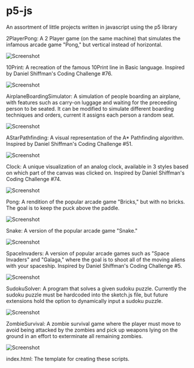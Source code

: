 # p5-js
An assortment of little projects written in javascript using the p5 library

2PlayerPong:
A 2 Player game (on the same machine) that simulates the infamous arcade game "Pong," but vertical instead of horizontal. 

![Screenshot](2PlayerPong/screenshot.png)

10Print:
A recreation of the famous 10Print line in Basic language. Inspired by Daniel Shiffman's Coding Challenge #76.

![Screenshot](10Print/screenshot.png)

AirplaneBoardingSimulator:
A simulation of people boarding an airplane, with features such as carry-on luggage and waiting for the preceeding person to be seated. It can be modified to simulate different boarding techniques and orders, current it assigns each person a random seat.

![Screenshot](AirplaneBoardingSimulator/screenshot.png)

AStarPathfinding:
A visual representation of the A* Pathfinding algorithm. Inspired by Daniel Shiffman's Coding Challenge #51.

![Screenshot](AStarPathfinding/screenshot.png)

Clock:
A unique visualization of an analog clock, available in 3 styles based on which part of the canvas was clicked on. Inspired by Daniel Shiffman's Coding Challenge #74.

![Screenshot](Clock/screenshot.png)

Pong:
A rendition of the popular arcade game "Bricks," but with no bricks. The goal is to keep the puck above the paddle.

![Screenshot](Pong/screenshot.png)

Snake:
A version of the popular arcade game "Snake."

![Screenshot](Snake/screenshot.png)

SpaceInvaders:
A version of popular arcade games such as  "Space Invaders" and "Galaga," where the goal is to shoot all of the moving aliens with your spaceship. Inspired by Daniel Shiffman's Coding Challenge #5.

![Screenshot](SpaceInvaders/screenshot.png)

SudokuSolver:
A program that solves a given sudoku puzzle. Currently the sudoku puzzle must be hardcoded into the sketch.js file, but future extensions hold the option to dynamically input a sudoku puzzle.

![Screenshot](SudokuSolver/screenshot.png)

ZombieSurvival:
A zombie survival game where the player must move to avoid being attacked by the zombies and pick up weapons lying on the ground in an effort to exterminate all remaining zombies.

![Screenshot](ZombieSurvival/screenshot.png)

index.html:
The template for creating these scripts.
